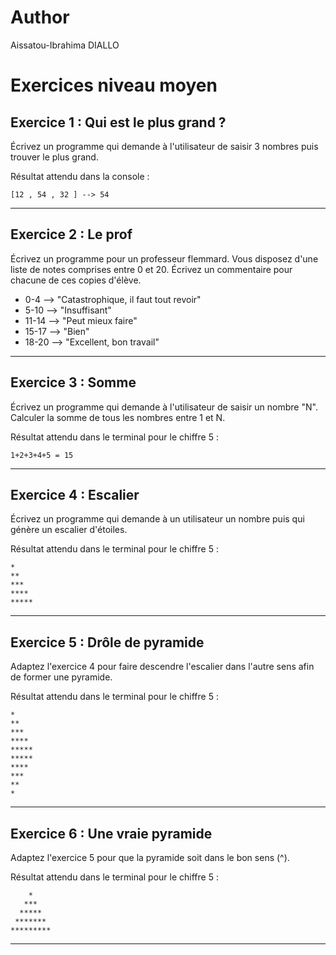 # Author
Aissatou-Ibrahima DIALLO

# Exercices niveau moyen

## Exercice 1 : Qui est le plus grand ?

Écrivez un programme qui demande à l'utilisateur de saisir 3 nombres puis trouver le plus grand.

Résultat attendu dans la console :
```
[12 , 54 , 32 ] --> 54
```

---

## Exercice 2 : Le prof

Écrivez un programme pour un professeur flemmard.​ Vous disposez d'une liste de notes comprises entre 0 et 20​. Écrivez un commentaire pour chacune de ces copies d'élève.

- 0-4 --> "Catastrophique, il faut tout revoir"​
- 5-10 --> "Insuffisant"​
- 11-14 --> "Peut mieux faire"​
- 15-17 --> "Bien"​
- 18-20 --> "Excellent, bon travail"

---

## Exercice 3 : Somme

Écrivez un programme qui demande à l'utilisateur de saisir un nombre "N".​Calculer la somme de tous les nombres entre 1 et N.

Résultat attendu dans le terminal pour le chiffre 5 : 
```
1+2+3+4+5 = 15
```

---

## Exercice 4 : Escalier

Écrivez un programme qui demande à un utilisateur un nombre puis qui génère un escalier d'étoiles.

Résultat attendu dans le terminal pour le chiffre 5 :

```
*​
**​
***​
****​
*****
```

---

## Exercice 5 : Drôle de pyramide

Adaptez l'exercice 4 pour faire descendre l'escalier dans l'autre sens afin de former une pyramide. 

Résultat attendu dans le terminal pour le chiffre 5 : 

```
*               ​
**​
***​
****​
*****
*****​
****​
***​
**​
*
```

---

## Exercice 6 : Une vraie pyramide

Adaptez l'exercice 5 pour que la pyramide soit dans le bon sens (^).

Résultat attendu dans le terminal pour le chiffre 5 :

```
    *
   ***​
  *****​
 *******​
*********
```

---